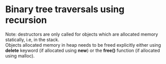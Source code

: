# Binary tree traversals using recursion

Note: destructors are only called for objects which are allocated memory statically, i.e, in the stack.<br/>Objects allocated memory in heap needs to be freed explicitly either using **delete** keyword (if allocated using **new**) or the **free()** function (if allocated using malloc).